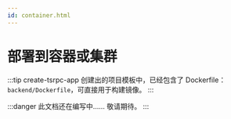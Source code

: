 ```yaml
---
id: container.html
---
```


# 部署到容器或集群

:::tip
create-tsrpc-app 创建出的项目模板中，已经包含了 Dockerfile：`backend/Dockerfile`，可直接用于构建镜像。
:::

:::danger
此文档还在编写中…… 敬请期待。
:::